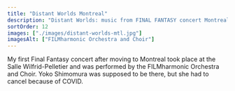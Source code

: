 ```yaml
---
title: "Distant Worlds Montreal"
description: "Distant Worlds: music from FINAL FANTASY concert Montreal (2020)"
sortOrder: 12
images: ["./images/distant-worlds-mtl.jpg"]
imagesAlt: ["FILMharmonic Orchestra and Choir"]
---
```


My first Final Fantasy concert after moving to Montreal took place at the Salle Wilfrid-Pelletier and was performed by the FILMharmonic Orchestra and Choir. Yoko Shimomura was supposed to be there, but she had to cancel because of COVID.
